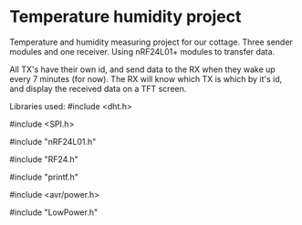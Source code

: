 # Temperature humidity project
Temperature and humidity measuring project for our cottage. Three sender modules and one receiver. Using nRF24L01+ modules to transfer data.

All TX's have their own id, and send data to the RX when they wake up every 7 minutes (for now). The RX will know which TX is which by it's id, and display the received data on a TFT screen.

Libraries used:
#include <dht.h>

#include <SPI.h>

#include "nRF24L01.h"

#include "RF24.h"

#include "printf.h"

#include <avr/power.h>

#include "LowPower.h"
